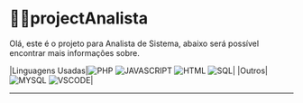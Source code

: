 # 🧑‍💻projectAnalista

Olá, este é o projeto para Analista de Sistema, abaixo será possível encontrar mais informações sobre.

|Linguagens Usadas|![PHP](https://img.shields.io/badge/PHP-blue?style=for-the-badge&logo=php&logoColor=white&logoSize=auto&link=https%3A%2F%2Fgithub.com%2Fj0v3%2Ftrainning%2Ftree%2F9fb9816efb6ba8464023d1967564320f1cd141cc%2FprojectAnalista%2Fphp) ![JAVASCRIPT](https://img.shields.io/badge/JavaScript-yellow?style=for-the-badge&logo=javascript&logoColor=white&logoSize=auto&link=https%3A%2F%2Fgithub.com%2Fj0v3%2Ftrainning%2Ftree%2F9fb9816efb6ba8464023d1967564320f1cd141cc%2FprojectAnalista%2Fweb) ![HTML](https://img.shields.io/badge/HTML-orange?style=for-the-badge&logo=html5&logoColor=white&logoSize=auto&link=https%3A%2F%2Fgithub.com%2Fj0v3%2Ftrainning%2Ftree%2F9fb9816efb6ba8464023d1967564320f1cd141cc%2FprojectAnalista%2Fweb)  ![SQL](https://img.shields.io/badge/SQL-blue?style=for-the-badge&logo=mysql&logoColor=white&logoSize=auto&link=https%3A%2F%2Fgithub.com%2Fj0v3%2Ftrainning%2Ftree%2F9fb9816efb6ba8464023d1967564320f1cd141cc%2FprojectAnalista%2Fsql)|
|Outros|![MYSQL](https://img.shields.io/badge/MySQL-blue?style=for-the-badge&logo=mysql&logoColor=white&logoSize=auto) ![VSCODE](https://img.shields.io/badge/VSCode-blue?style=for-the-badge&logoColor=white&logoSize=auto)|

---
